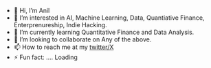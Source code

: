- 👋 Hi, I’m Anil
- 👀 I’m interested in AI, Machine Learning, Data, Quantiative Finance, Enterprenureship, Indie Hacking.
- 🌱 I’m currently learning Quantitative Finance and Data Analysis.
- 💞️ I’m looking to collaborate on Any of the above.
- 📫 How to reach me at my [twitter/X](https://x.com/it_is_Anil)
- ⚡ Fun fact: …. Loading

<!---
theanilsomani/theanilsomani is a ✨ special ✨ repository because its `README.md` (this file) appears on your GitHub profile.
You can click the Preview link to take a look at your changes.
--->
